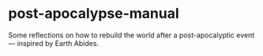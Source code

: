 # post-apocalypse-manual
Some reflections on how to rebuild the world after a post-apocalyptic event — inspired by Earth Abides.


